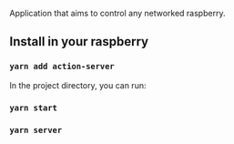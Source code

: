 Application that aims to control any networked raspberry.

## Install in your raspberry

### `yarn add action-server`

In the project directory, you can run:

### `yarn start`

### `yarn server`
